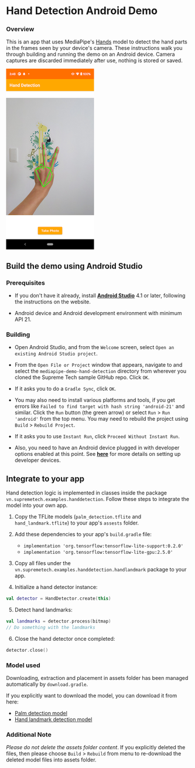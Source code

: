# Hand Detection Android Demo
### Overview
This is an app that uses MediaPipe's [Hands](https://google.github.io/mediapipe/solutions/hands.html) model to detect the hand parts in the frames seen by your device's camera. These instructions walk you through building and running the demo on an Android device. Camera captures are discarded immediately after use, nothing is stored or saved. 

![Demo Image](screenshot.png)

## Build the demo using Android Studio

### Prerequisites

* If you don't have it already, install **[Android Studio](
 https://developer.android.com/studio/index.html)** 4.1 or
 later, following the instructions on the website.

* Android device and Android development environment with minimum API 21.

### Building
* Open Android Studio, and from the `Welcome` screen, select
`Open an existing Android Studio project`.

* From the `Open File or Project` window that appears, navigate to and select
 the `mediapipe-demo-hand-detection` directory from wherever you
 cloned the Supreme Tech sample GitHub repo. Click `OK`.

* If it asks you to do a `Gradle Sync`, click `OK`.

* You may also need to install various platforms and tools, if you get errors
 like `Failed to find target with hash string 'android-21'` and similar. Click
 the `Run` button (the green arrow) or select `Run` > `Run 'android'` from the
 top menu. You may need to rebuild the project using `Build` > `Rebuild Project`.

* If it asks you to use `Instant Run`, click `Proceed Without Instant Run`.

* Also, you need to have an Android device plugged in with developer options
 enabled at this point. See **[here](
 https://developer.android.com/studio/run/device)** for more details
 on setting up developer devices.

## Integrate to your app

Hand detection logic is implemented in classes inside the package `vn.supremetech.examples.handdetection`. Follow these steps to integrate the model into your own app.

1. Copy the TFLite models (`palm_detection.tflite`  and `hand_landmark.tflite`) to your app's `assests` folder.

2. Add these dependencies to your app's `build.gradle` file:
    * `implementation 'org.tensorflow:tensorflow-lite-support:0.2.0'`
    * `implementation 'org.tensorflow:tensorflow-lite-gpu:2.5.0'`

3. Copy all files under the `vn.supremetech.examples.handdetection.handlandmark` package to your app.

4. Initialize a hand detector instance:

```kotlin
val detector = HandDetector.create(this)
```

5. Detect hand landmarks:
```kotlin
val landmarks = detector.process(bitmap)
// Do something with the landmarks
```

6. Close the hand detector once completed:
```kotlin
detector.close()
```

### Model used
Downloading, extraction and placement in assets folder has been managed
 automatically by `download.gradle`.

If you explicitly want to download the model, you can download it from here:
* [Palm detection model](https://github.com/google/mediapipe/raw/master/mediapipe/modules/palm_detection/palm_detection.tflite)
* [Hand landmark detection model](https://github.com/google/mediapipe/raw/master/mediapipe/modules/hand_landmark/hand_landmark.tflite) 
 
### Additional Note
_Please do not delete the assets folder content_. If you explicitly deleted the
 files, then please choose `Build` > `Rebuild` from menu to re-download the
 deleted model files into assets folder.

